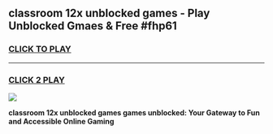 
## classroom 12x unblocked games - Play Unblocked Gmaes & Free #fhp61
<h3>
<a href="https://news.freeplayer.one?title=classroom_12x_unblocked_games&ref=24F">CLICK TO PLAY</a></h3>
<hr>

<h3>
<a href="https://news.freeplayer.one?title=classroom_12x_unblocked_games&ref=24F">CLICK 2 PLAY</a>
  
</h3>

<a href="https://news.freeplayer.one?title=classroom_12x_unblocked_games&ref=24F/"><img src="https://clearcache.store/games.png"></a>


**classroom 12x unblocked games games unblocked: Your Gateway to Fun and Accessible Online Gaming**
